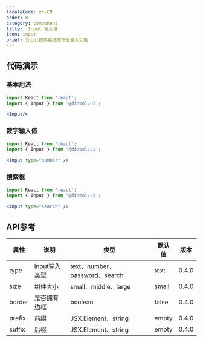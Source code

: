 ```yaml
---
localeCode: zh-CN
order: 0
category: component
title:  Input 输入框 
icon: input 
brief: Input提供基础的信息输入功能
---
```


## 代码演示

### 基本用法

```jsx live=true
import React from 'react';
import { Input } from '@diabol/ui';

<Input/>
```


### 数字输入值

```jsx live=true
import React from 'react';
import { Input } from '@diabol/ui';

<Input type="number" />
```

### 搜索框

```jsx live=true
import React from 'react';
import { Input } from '@diabol/ui';

<Input type="search" />
```


## API参考

| 属性       | 说明                  | 类型                           | 默认值   | 版本 |
|-----------|----------------------|--------------------------------|---------|--------- |
| type      | input输入类型         | text、number、password、search   | text    |0.4.0     |
| size      | 组件大小              | small、middle、large                          | small   | 0.4.0    |
| border    | 是否拥有边框           | boolean                         | false   | 0.4.0    |
| prefix     | 前缀                  | JSX.Element、string             | empty      | 0.4.0   |
| suffix     | 后缀                 | JSX.Element、string             | empty      | 0.4.0   |
